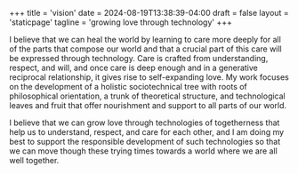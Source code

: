 +++
title = 'vision'
date = 2024-08-19T13:38:39-04:00
draft = false
layout = 'staticpage'
tagline = 'growing love through technology'
+++

I believe that we can heal the world by learning to care more deeply for all of the parts that compose our world and that a crucial part of this care will be expressed through technology. Care is crafted from understanding, respect, and will, and once care is deep enough and in a generative reciprocal relationship, it gives rise to self-expanding love. My work focuses on the development of a holistic sociotechnical tree with roots of philosophical orientation, a trunk of theoretical structure, and technological leaves and fruit that offer nourishment and support to all parts of our world.

I believe that we can grow love through technologies of togetherness that help us to understand, respect, and care for each other, and I am doing my best to support the responsible development of such technologies so that we can move though these trying times towards a world where we are all well together.
